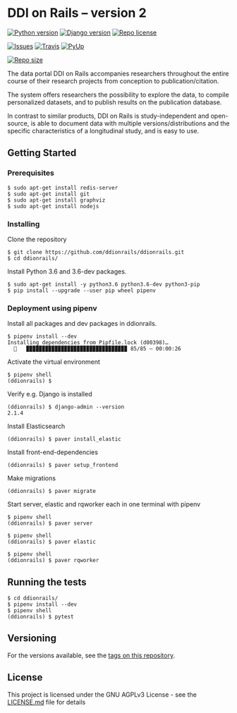 # DDI on Rails – version 2

[![Python version][python-badge]](https://www.python.org/downloads/release/python-360/)
[![Django version][django-badge]](https://docs.djangoproject.com/en/2.1/releases/2.1.4/)
[![Repo license][license-badge]](https://www.gnu.org/licenses/agpl-3.0)

[![Issues][issues-badge]](https://github.com/ddionrails/ddionrails/issues/)
[![Travis][travis-badge]](https://travis-ci.org/ddionrails/ddionrails/)
[![PyUp][pyup-badge]](https://pyup.io/repos/github/ddionrails/ddionrails/)

[![Repo size][reposize-badge]][reposize-badge]


The data portal DDI on Rails accompanies researchers throughout the entire course of their research projects from conception to publication/citation.

The system offers researchers the possibility to explore the data, to compile personalized datasets, and to publish results on the publication database.

In contrast to similar products, DDI on Rails is study-independent and open-source, is able to document data with multiple versions/distributions and the specific characteristics of a longitudinal study, and is easy to use.


## Getting Started

### Prerequisites

```
$ sudo apt-get install redis-server
$ sudo apt-get install git
$ sudo apt-get install graphviz
$ sudo apt-get install nodejs
```

### Installing

Clone the repository
```
$ git clone https://github.com/ddionrails/ddionrails.git
$ cd ddionrails/
```

Install Python 3.6 and 3.6-dev packages.
```
$ sudo apt-get install -y python3.6 python3.6-dev python3-pip
$ pip install --upgrade --user pip wheel pipenv
```

### Deployment using pipenv

Install all packages and dev packages in ddionrails.
```
$ pipenv install --dev
Installing dependencies from Pipfile.lock (d00398)…
  🐍   ▉▉▉▉▉▉▉▉▉▉▉▉▉▉▉▉▉▉▉▉▉▉▉▉▉▉▉▉▉▉▉▉ 85/85 — 00:00:26
```

Activate the virtual environment
```
$ pipenv shell
(ddionrails) $
```

Verify e.g. Django is installed
```
(ddionrails) $ django-admin --version
2.1.4
```

Install Elasticsearch
```
(ddionrails) $ paver install_elastic
```

Install front-end-dependencies
```
(ddionrails) $ paver setup_frontend
```

Make migrations
```
(ddionrails) $ paver migrate
```
 
Start server, elastic and rqworker each in one terminal with pipenv
```
$ pipenv shell
(ddionrails) $ paver server
```
```
$ pipenv shell
(ddionrails) $ paver elastic
```
```
$ pipenv shell
(ddionrails) $ paver rqworker
```

## Running the tests

```
$ cd ddionrails/
$ pipenv install --dev
$ pipenv shell
(ddionrails) $ pytest
```

## Versioning

For the versions available, see the [tags on this repository](https://github.com/ddionrails/ddionrails/tags). 

## License

This project is licensed under the GNU AGPLv3 License - see the [LICENSE.md](https://github.com/ddionrails/ddionrails/blob/master/LICENSE.md) file for details


<!-- Markdown link & img dfn's -->
[python-badge]: https://img.shields.io/badge/Python-3.6-blue.svg
[django-badge]: https://img.shields.io/badge/Django-2.1.4-blue.svg
[license-badge]: https://img.shields.io/badge/License-AGPL%20v3-blue.svg
[reposize-badge]: https://img.shields.io/github/repo-size/badges/shields.svg
[coverage-badge]: https://img.shields.io/coveralls/github/jekyll/jekyll.svg
[travis-badge]: https://img.shields.io/travis/ddionrails/ddionrails.svg
[pyup-badge]: https://pyup.io/repos/github/ddionrails/ddionrails/shield.svg
[issues-badge]: https://img.shields.io/github/issues/ddionrails/ddionrails.svg


